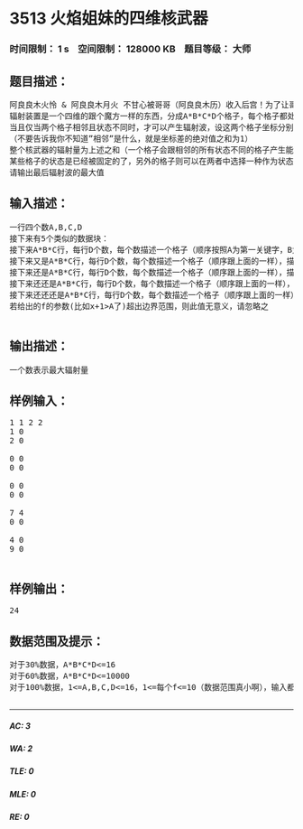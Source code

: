 # 3513 火焰姐妹的四维核武器   
### 时间限制： 1 s&nbsp;&nbsp;&nbsp;&nbsp;空间限制： 128000 KB&nbsp;&nbsp;&nbsp;&nbsp;题目等级： 大师  
## 题目描述：  

<pre>
阿良良木火怜 & 阿良良木月火 不甘心被哥哥（阿良良木历）收入后宫！为了让哥哥脑部构造奇特，他们想到了利用核武器，希望辐射波越多越好。  
辐射装置是一个四维的跟个魔方一样的东西，分成A*B*C*D个格子，每个格子都处于两种状态中的一种。  
当且仅当两个格子相邻且状态不同时，才可以产生辐射波，设这两个格子坐标分别为(x1,y1,z1,w1)和(x2,y2,z2,w2)，则这对格子产生的辐射量为f(x1,y1,z1,w1,x2,y2,z2,w2)    (1<=f<=10)。  
（不要告诉我你不知道”相邻”是什么，就是坐标差的绝对值之和为1）  
整个核武器的辐射量为上述之和（一个格子会跟相邻的所有状态不同的格子产生能量，但一对格子只会被算一次，也就是说描述这对格子的二元组是无序的）。  
某些格子的状态是已经被固定的了，另外的格子则可以在两者中选择一种作为状态（必须选择一种）。  
请输出最后辐射波的最大值
</pre>
  
  
## 输入描述：  

<pre>
一行四个数A,B,C,D  
接下来有5个类似的数据块：  
接下来A*B*C行，每行D个数，每个数描述一个格子（顺序按照A为第一关键字，B为第二关键字，C为第三关键字，D为第四关键字），若为1则表示已经被固定成第一种状态；若为2则表示已经被固定成第二种状态；若为0则表示可以由你选择。  
接下来又是A*B*C行，每行D个数，每个数描述一个格子（顺序跟上面的一样），描述(x,y,z,w)这个格子的数表示的是f(x,y,z,w,x+1,y,z,w)的值；  
接下来还是A*B*C行，每行D个数，每个数描述一个格子（顺序跟上面的一样），描述(x,y,z,w)这个格子的数表示的是f(x,y,z,w,x,y+1,z,w)的值；  
接下来还还是A*B*C行，每行D个数，每个数描述一个格子（顺序跟上面的一样），描述(x,y,z,w)这个格子的数表示的是f(x,y,z,w,x,y,z+1,w)的值；  
接下来还还还是A*B*C行，每行D个数，每个数描述一个格子（顺序跟上面的一样），描述(x,y,z,w)这个格子的数表示的是f(x,y,z,w,x,y,z,w+1)的值；  
若给出的f的参数(比如x+1>A了)超出边界范围，则此值无意义，请忽略之  

</pre>
  
  
## 输出描述：  

<pre>
一个数表示最大辐射量
</pre>
  
  
## 样例输入：  

<pre>
1 1 2 2  
1 0   
2 0   
   
0 0   
0 0   
   
0 0   
0 0   
   
7 4   
0 0   
   
4 0   
9 0  
 
</pre>
  
  
## 样例输出：  

<pre>
24
</pre>
  
  
## 数据范围及提示：  

<pre>
对于30%数据，A*B*C*D<=16  
对于60%数据，A*B*C*D<=10000  
对于100%数据，1<=A,B,C,D<=16，1<=每个f<=10（数据范围真小啊），输入都是整数  

</pre>
  
  
***  

##### AC: 3  
##### WA: 2  
##### TLE: 0  
##### MLE: 0  
##### RE: 0  

